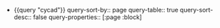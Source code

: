 - {{query "cycad"}}
  query-sort-by:: page
  query-table:: true
  query-sort-desc:: false
  query-properties:: [:page :block]